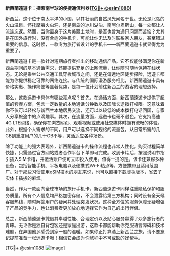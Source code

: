**新西蘭遠遊卡：探索南半球的便捷通信利器[[TG💪+ @esim1088](https://t.me/s/esim1088)]**

新西兰，这个位于南太平洋的小国，以其壮丽的自然风光闻名于世。无论是北岛的火山温泉、怀托摩萤火虫洞，还是南岛的冰川湖泊、南阿尔卑斯山，每一处都让人流连忘返。然而，当你置身于这片美丽土地时，是否也曾为通讯问题而苦恼？尤其是在国外旅行时，没有合适的手机卡，可能让你无法及时联系家人朋友，甚至错过重要的信息。这时候，一款专为旅行者设计的手机卡——新西蘭遠遊卡就显得尤为重要了。

新西蘭遠遊卡是一款针对短期旅行者推出的移动通信产品。它不仅能够满足你在新西兰期间的基本通话需求，还能提供充足的上网流量，让你随时随地保持在线状态。无论是乘坐公共交通工具穿梭城市之间，还是在偏远地区徒步探险，远遊卡都能为你提供稳定可靠的网络连接。与传统的国际漫游服务相比，新西蘭遠遊卡具有价格实惠、操作简便等显著优势，是每一位计划前往新西兰的游客的理想选择。

那么，这款远遊卡具体有哪些亮点呢？首先，在通话方面，新西蘭遠遊卡提供了超值的套餐方案，包含一定数量的本地通话分钟数以及国际长途拨打权限。这意味着你不仅可以轻松与新西兰本地居民交流，还可以以较低的成本拨打电话回国，与家人分享旅途中的点滴趣事。其次，在流量方面，远遊卡也毫不逊色。它支持高速4G LTE网络，确保你在浏览网页、观看视频或使用社交媒体时拥有流畅的体验。此外，根据个人需求的不同，用户可以选择不同规格的流量包，从日常所需的几GB到重度用户的几十GB不等，灵活适应各种场景。

除了功能上的强大表现外，新西蘭遠遊卡的操作流程也非常人性化。购买过程简单快捷，只需通过官方网站或者合作平台下单即可完成。收到卡片后，按照说明书指引插入SIM卡槽，并激活账户便可立即投入使用。值得一提的是，该卡还兼容多种设备，包括智能手机、平板电脑以及便携式Wi-Fi热点等，方便携带且适用范围广。对于那些习惯使用eSIM技术的朋友来说，也可以直接下载虚拟版本，省去了实体卡插拔的麻烦。

当然，作为一款面向全球市场的旅行手机卡，新西蘭遠遊卡同样注重隐私保护和服务质量。所有个人信息均严格加密存储，不会泄露给第三方机构；同时设有全天候客服热线，随时解答用户的疑问并处理突发状况。这种全方位的服务保障无疑增强了产品的竞争力，也让消费者更加放心地选择它作为自己的出行伴侣。

总之，新西蘭遠遊卡凭借其卓越性能、合理定价以及贴心服务赢得了众多旅行者的青睐。无论你是独自背包客还是家庭出游，这款卡都能帮助你克服语言障碍和技术难题，在异国他乡感受到家一般的温暖。如果你正打算踏上新西兰之旅，请不要忘记提前准备一张远遊卡哦！相信它会成为你旅程中不可或缺的好帮手。

[[TG💪+ @esim1088](https://t.me/s/esim1088) ![Image](https://i.postimg.cc/4NQfJmqS/Snipaste-2025-05-13-00-14-12.png)]